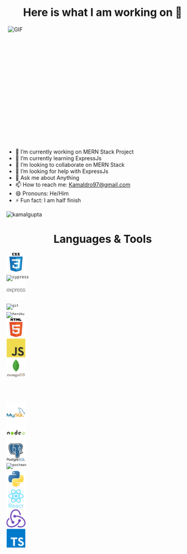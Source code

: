 

<h1 align="center"> Here is what I am working on 👋 </h1>


 
  <img align="right" alt="GIF" src="https://cdn.dribbble.com/users/1201592/screenshots/9078494/media/422a760a51cef7de2fa3db9daf697853.gif"  height="320" width="500" />


- 🔭 I’m currently working on MERN Stack Project
- 🌱 I’m currently learning ExpressJs
- 👯 I’m looking to collaborate on MERN Stack
- 🤔 I’m looking for help with ExpressJs
- 💬 Ask me about Anything
- 📫 How to reach me: Kamaldro97@gmail.com
- 😄 Pronouns: He/Him
- ⚡ Fun fact: I am half finish



 <p align="left"> <img src="https://github-readme-stats.vercel.app/api?username=kamalgupta97&show_icons=true&theme=gotham" alt="kamalgupta" />
<h1 align="center">Languages & Tools</h1>



<code><img src="https://raw.githubusercontent.com/devicons/devicon/master/icons/css3/css3-original-wordmark.svg" alt="css3" width="50" height="50"/> 
<code><img src="https://raw.githubusercontent.com/simple-icons/simple-icons/6e46ec1fc23b60c8fd0d2f2ff46db82e16dbd75f/icons/cypress.svg" alt="cypress" width="50" height="50"/> <code><img src="https://raw.githubusercontent.com/devicons/devicon/master/icons/express/express-original-wordmark.svg" alt="express" width="50" height="50"/></code> 
<code><img src="https://www.vectorlogo.zone/logos/git-scm/git-scm-icon.svg" alt="git" width="50" height="50"/></code> 
<code><img src="https://www.vectorlogo.zone/logos/heroku/heroku-icon.svg" alt="heroku" width="50" height="50"/></code> 
<code><img src="https://raw.githubusercontent.com/devicons/devicon/master/icons/html5/html5-original-wordmark.svg" alt="html5" width="50" height="50"/></code> 
<code><img src="https://raw.githubusercontent.com/devicons/devicon/master/icons/javascript/javascript-original.svg" alt="javascript" width="50" height="50"/></code>
  <code><img src="https://raw.githubusercontent.com/devicons/devicon/master/icons/mongodb/mongodb-original-wordmark.svg" alt="mongodb" width="50" height="50"/></code>
<div>
 
<code><img src="https://raw.githubusercontent.com/devicons/devicon/master/icons/mysql/mysql-original-wordmark.svg" alt="mysql" width="50" height="50"/></code> 
<code><img src="https://raw.githubusercontent.com/devicons/devicon/master/icons/nodejs/nodejs-original-wordmark.svg" alt="nodejs" width="50" height="50"/></code> 
<code><img src="https://raw.githubusercontent.com/devicons/devicon/master/icons/postgresql/postgresql-original-wordmark.svg" alt="postgresql" width="50" height="50"/></code> 
<code><img src="https://www.vectorlogo.zone/logos/getpostman/getpostman-icon.svg" alt="postman" width="50" height="50"/></code> 
<code><img src="https://raw.githubusercontent.com/devicons/devicon/master/icons/python/python-original.svg" alt="python" width="50" height="50"/></code> 
<code><img src="https://raw.githubusercontent.com/devicons/devicon/master/icons/react/react-original-wordmark.svg" alt="react" width="50" height="50"/></code> 
<code><img src="https://raw.githubusercontent.com/devicons/devicon/master/icons/redux/redux-original.svg" alt="redux" width="50" height="50"/></code> 
<code><img src="https://raw.githubusercontent.com/devicons/devicon/master/icons/typescript/typescript-original.svg" alt="typescript" width="50" height="50"/></code> 
 </div>
